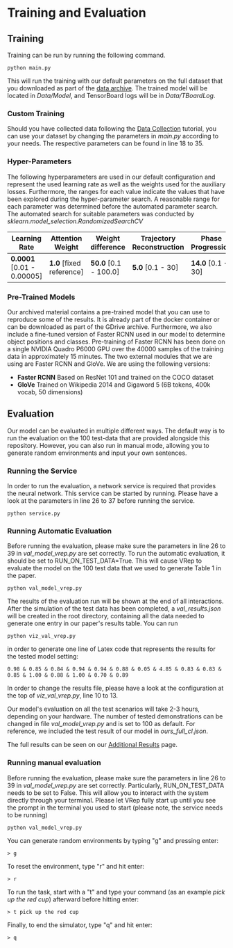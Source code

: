 # Training and Evaluation

## Training
Training can be run by running the following command.
```
python main.py
```
This will run the training with our default parameters on the full dataset that you downloaded as part of the [data archive](https://drive.google.com/uc?id=1hxHmeBEWxhaiIFYW4BKpatz_AFnmqNxt). The trained model will be located in _Data/Model_, and TensorBoard logs will be in _Data/TBoardLog_. 


### Custom Training
Should you have collected data following the [Data Collection](data_collection.md) tutorial, you can use your dataset by changing the parameters in _main.py_ according to your needs. The respective parameters can be found in line 18 to 35.

### Hyper-Parameters
The following hyperparameters are used in our default configuration and represent the used learning rate as well as the weights used for the auxiliary losses. 
Furthermore, the ranges for each value indicate the values that have been explored during the hyper-parameter search.
A reasonable range for each parameter was determined before the automated parameter search. 
The automated search for suitable parameters was conducted by _sklearn.model\_selection.RandomizedSearchCV_


| Learning Rate                | Attention Weight           | Weight difference      | Trajectory Reconstruction     | Phase Progression     | Phase Estimation     |
| --------------------------- | -------------------------- | ---------------------  | ----------------------------- | --------------------- | -------------------- |
| **0.0001** [0.01 - 0.00005] | **1.0** [fixed reference]  | **50.0** [0.1 - 100.0] | **5.0** [0.1 - 30]            | **14.0** [0.1 - 30]   | **1.0** [0.1 - 30]   |

### Pre-Trained Models
Our archived material contains a pre-trained model that you can use to reproduce some of the results. 
It is already part of the docker container or can be downloaded as part of the GDrive archive.
Furthermore, we also include a fine-tuned version of Faster RCNN used in our model to determine object positions and classes. 
Pre-training of Faster RCNN has been done on a single NVIDIA Quadro P6000 GPU over the 40000 samples of the training data in approximately 15 minutes. 
The two external modules that we are using are Faster RCNN and GloVe. 
We are using the following versions:

* **Faster RCNN** Based on ResNet 101 and trained on the COCO dataset
* **GloVe** Trained on Wikipedia 2014 and Gigaword 5 (6B tokens, 400k vocab, 50 dimensions)

## Evaluation
Our model can be evaluated in multiple different ways. The default way is to run the evaluation on the 100 test-data that are provided alongside this repository. However, you can also run in manual mode, allowing you to generate random environments and input your own sentences. 

### Running the Service
In order to run the evaluation, a network service is required that provides the neural network. This service can be started by running. Please have a look at the parameters in line 26 to 37 before running the service.
```
python service.py
```

### Running Automatic Evaluation
Before running the evaluation, please make sure the parameters in line 26 to 39 in _val\_model\_vrep.py_ are set correctly. To run the automatic evaluation, it should be set to RUN_ON_TEST_DATA=True. This will cause VRep to evaluate the model on the 100 test data that we used to generate Table 1 in the paper. 
```
python val_model_vrep.py
```
The results of the evaluation run will be shown at the end of all interactions. After the simulation of the test data has been completed, a _val\_results.json_ will be created in the root directory, containing all the data needed to generate one entry in our paper's results table. You can run 
```
python viz_val_vrep.py
```
 in order to generate one line of Latex code that represents the results for the tested model setting:

```
0.98 & 0.85 & 0.84 & 0.94 & 0.94 & 0.88 & 0.05 & 4.85 & 0.83 & 0.83 & 0.85 & 1.00 & 0.88 & 1.00 & 0.70 & 0.89
```

In order to change the results file, please have a look at the configuration at the top of _viz\_val\_vrep.py_, line 10 to 13. 

Our model's evaluation on all the test scenarios will take 2-3 hours, depending on your hardware. The number of tested demonstrations can be changed in file _val\_model\_vrep.py_ and is set to 100 as default. For reference, we included the test result of our model in _ours\_full\_cl.json_. 

The full results can be seen on our [Additional Results](detailed_results.md) page.

### Running manual evaluation
Before running the evaluation, please make sure the parameters in line 26 to 39 in _val\_model\_vrep.py_ are set correctly. Particularly, RUN_ON_TEST_DATA needs to be set to False. This will allow you to interact with the system directly through your terminal. Please let VRep fully start up until you see the prompt in the terminal you used to start (please note, the service needs to be running)
```
python val_model_vrep.py
```
You can generate random environments by typing "g" and pressing enter:
```
> g
```
To reset the environment, type "r" and hit enter:
```
> r
```
To run the task, start with a "t" and type your command (as an example _pick up the red cup_) afterward before hitting enter:
```
> t pick up the red cup
```
Finally, to end the simulator, type "q" and hit enter:
```
> q
```

